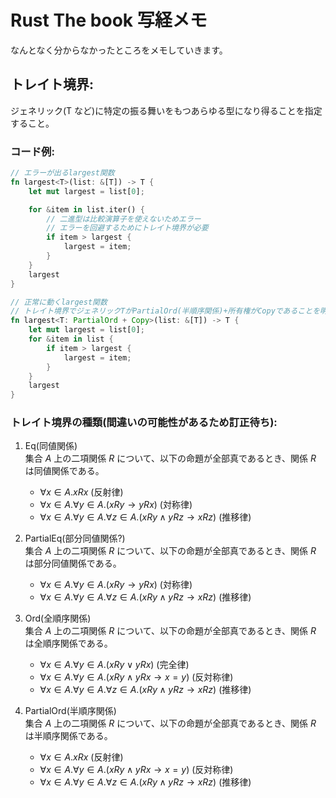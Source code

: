 # Rust The book 写経メモ

なんとなく分からなかったところをメモしていきます。

## トレイト境界:

ジェネリック(T など)に特定の振る舞いをもつあらゆる型になり得ることを指定すること。<br>

### コード例:

```rust
// エラーが出るlargest関数
fn largest<T>(list: &[T]) -> T {
    let mut largest = list[0];

    for &item in list.iter() {
        // 二進型は比較演算子を使えないためエラー
        // エラーを回避するためにトレイト境界が必要
        if item > largest {
            largest = item;
        }
    }
    largest
}

// 正常に動くlargest関数
// トレイト境界でジェネリックTがPartialOrd(半順序関係)+所有権がCopyであることを明記
fn largest<T: PartialOrd + Copy>(list: &[T]) -> T {
    let mut largest = list[0];
    for &item in list {
        if item > largest {
            largest = item;
        }
    }
    largest
}
```

### トレイト境界の種類(間違いの可能性があるため訂正待ち):

1. Eq(同値関係)<br>
   集合 $A$ 上の二項関係 $R$ について、以下の命題が全部真であるとき、関係 $R$ は同値関係である。

   - $\forall x \in A. xRx$ (反射律)
   - $\forall x \in A. \forall y \in A. (xRy \to yRx)$ (対称律)
   - $\forall x \in A. \forall y \in A. \forall z \in A. (xRy \land yRz \to xRz)$ (推移律)

2. PartialEq(部分同値関係?)<br>
   集合 $A$ 上の二項関係 $R$ について、以下の命題が全部真であるとき、関係 $R$ は部分同値関係である。

   - $\forall x \in A. \forall y \in A. (xRy \to yRx)$ (対称律)
   - $\forall x \in A. \forall y \in A. \forall z \in A. (xRy \land yRz \to xRz)$ (推移律)

3. Ord(全順序関係)<br>
   集合 $A$ 上の二項関係 $R$ について、以下の命題が全部真であるとき、関係 $R$ は全順序関係である。

   - $\forall x \in A.\forall y \in A. (xRy \lor yRx)$ (完全律)
   - $\forall x \in A. \forall y \in A. (xRy \land yRx \to x=y)$ (反対称律)
   - $\forall x \in A. \forall y \in A. \forall z \in A. (xRy \land yRz \to xRz)$ (推移律)

4. PartialOrd(半順序関係)<br>
   集合 $A$ 上の二項関係 $R$ について、以下の命題が全部真であるとき、関係 $R$ は半順序関係である。
   - $\forall x \in A. xRx$ (反射律)
   - $\forall x \in A. \forall y \in A. (xRy \land yRx \to x=y)$ (反対称律)
   - $\forall x \in A. \forall y \in A. \forall z \in A. (xRy \land yRz \to xRz)$ (推移律)
